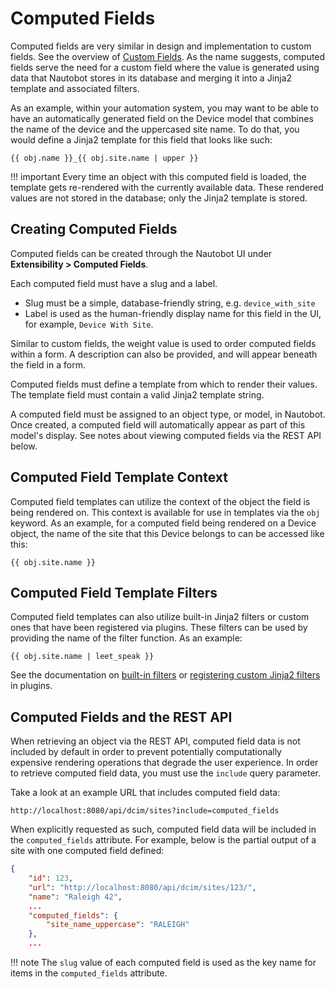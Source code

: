 # Computed Fields

Computed fields are very similar in design and implementation to custom fields. See the overview of [Custom Fields](./custom-fields.md). As the name suggests, computed fields serve the need for a custom field where the value is generated using data that Nautobot stores in its database and merging it into a Jinja2 template and associated filters.

As an example, within your automation system, you may want to be able to have an automatically generated field on the Device model that combines the name of the device and the uppercased site name. To do that, you would define a Jinja2 template for this field that looks like such:

```jinja2
{{ obj.name }}_{{ obj.site.name | upper }}
```

!!! important
    Every time an object with this computed field is loaded, the template gets re-rendered with the currently available data. These rendered values are not stored in the database; only the Jinja2 template is stored.

## Creating Computed Fields

Computed fields can be created through the Nautobot UI under **Extensibility > Computed Fields**.

Each computed field must have a slug and a label.

- Slug must be a simple, database-friendly string, e.g. `device_with_site`
- Label is used as the human-friendly display name for this field in the UI, for example, `Device With Site`.

Similar to custom fields, the weight value is used to order computed fields within a form. A description can also be provided, and will appear beneath the field in a form.

Computed fields must define a template from which to render their values. The template field must contain a valid Jinja2 template string.

A computed field must be assigned to an object type, or model, in Nautobot. Once created, a computed field will automatically appear as part of this model's display. See notes about viewing computed fields via the REST API below.


## Computed Field Template Context

Computed field templates can utilize the context of the object the field is being rendered on. This context is available for use in templates via the `obj` keyword. As an example, for a computed field being rendered on a Device object, the name of the site that this Device belongs to can be accessed like this:

```jinja2
{{ obj.site.name }}
```

## Computed Field Template Filters

Computed field templates can also utilize built-in Jinja2 filters or custom ones that have been registered via plugins. These filters can be used by providing the name of the filter function. As an example:

```jinja2
{{ obj.site.name | leet_speak }}
```

See the documentation on [built-in filters](./template-filters.md) or [registering custom Jinja2 filters](../plugins/development.md#including-jinja2-filters) in plugins.


## Computed Fields and the REST API

When retrieving an object via the REST API, computed field data is not included by default in order to prevent potentially computationally expensive rendering operations that degrade the user experience. In order to retrieve computed field data, you must use the `include` query parameter.

Take a look at an example URL that includes computed field data:

```no-highlight
http://localhost:8080/api/dcim/sites?include=computed_fields
```

When explicitly requested as such, computed field data will be included in the `computed_fields` attribute. For example, below is the partial output of a site with one computed field defined:

```json
{
    "id": 123,
    "url": "http://localhost:8080/api/dcim/sites/123/",
    "name": "Raleigh 42",
    ...
    "computed_fields": {
        "site_name_uppercase": "RALEIGH"
    },
    ...
```

!!! note
    The `slug` value of each computed field is used as the key name for items in the `computed_fields` attribute.
